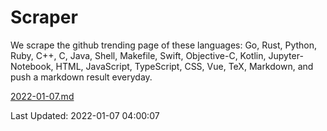 # Scraper

We scrape the github trending page of these languages: Go, Rust, Python, Ruby, C++, C, Java, Shell, Makefile, Swift, Objective-C, Kotlin, Jupyter-Notebook, HTML, JavaScript, TypeScript, CSS, Vue, TeX, Markdown, and push a markdown result everyday.

[2022-01-07.md](https://github.com/yangwenmai/github-trending-backup/blob/master/2022-01-07.md)

Last Updated: 2022-01-07 04:00:07